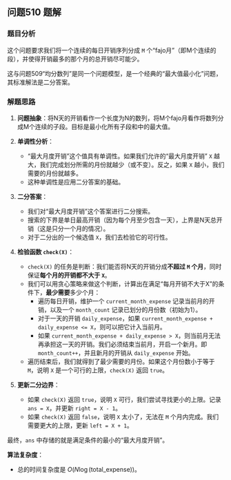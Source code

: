 ## 问题510 题解

### 题目分析

这个问题要求我们将一个连续的每日开销序列分成 `M` 个“fajo月”（即M个连续的段），并使得开销最多的那个月的总开销尽可能少。

这与问题509“均分数列”是同一个问题模型，是一个经典的“最大值最小化”问题，其标准解法是二分答案。

### 解题思路

1.  **问题抽象**：将N天的开销看作一个长度为N的数列，将M个fajo月看作将数列分成M个连续的子段。目标是最小化所有子段和中的最大值。

2.  **单调性分析**：
    -   “最大月度开销”这个值具有单调性。如果我们允许的“最大月度开销” `X` 越大，我们完成划分所需的月份就越少（或不变）。反之，如果 `X` 越小，我们需要的月份就越多。
    -   这种单调性是应用二分答案的基础。

3.  **二分答案**：
    -   我们对“最大月度开销”这个答案进行二分搜索。
    -   搜索的下界是单日最高开销（因为每个月至少包含一天），上界是N天总开销（这是只分一个月的情况）。
    -   对于二分出的一个候选值 `X`，我们去检验它的可行性。

4.  **检验函数 `check(X)`**：
    -   `check(X)` 的任务是判断：我们能否将N天的开销分成**不超过 `M` 个月**，同时保证**每个月的开销都不大于 `X`**。
    -   我们可以用贪心策略来做这个判断，计算出在满足“每月开销不大于X”的条件下，**最少需要**多少个月：
        -   遍历每日开销，维护一个 `current_month_expense` 记录当前月的开销，以及一个 `month_count` 记录已划分的月份数（初始为1）。
        -   对于一天的开销 `daily_expense`，如果 `current_month_expense + daily_expense <= X`，则可以把它计入当前月。
        -   如果 `current_month_expense + daily_expense > X`，则当前月无法再承担这一天的开销。我们必须结束当前月，开启一个新月。即 `month_count++`，并且新月的开销从 `daily_expense` 开始。
    -   遍历结束后，我们就得到了最少需要的月份。如果这个月份数小于等于 `M`，说明 `X` 是一个可行的上限，`check(X)` 返回 `true`。

5.  **更新二分边界**：
    -   如果 `check(X)` 返回 `true`，说明 `X` 可行，我们尝试寻找更小的上限。记录 `ans = X`，并更新 `right = X - 1`。
    -   如果 `check(X)` 返回 `false`，说明 `X` 太小了，无法在 `M` 个月内完成。我们需要更大的上限，更新 `left = X + 1`。

最终，`ans` 中存储的就是满足条件的最小的“最大月度开销”。

**算法复杂度**：
-   总的时间复杂度是 $O(N \log(\text{total\_expense}))$。
